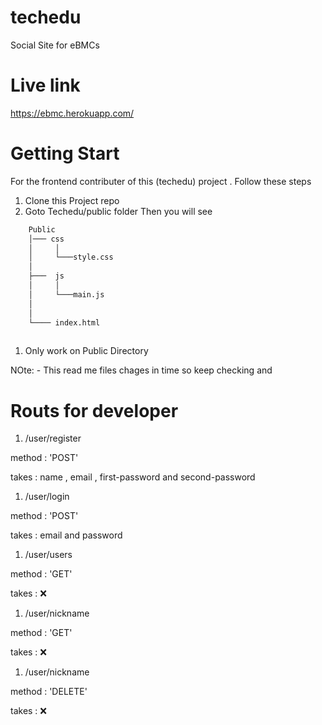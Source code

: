 # techedu
Social Site for eBMCs


# Live link
https://ebmc.herokuapp.com/


# Getting Start 
For the frontend contributer of this (techedu) project . Follow these steps
1. Clone this Project repo
1. Goto Techedu/public folder Then you will see

```bash
    Public
    │─── css
    │     │       
    │     └───style.css
    │      
    ├───  js  
    │     │ 
    │     └───main.js
    │     
    │ 
    └──── index.html
    
```

1. Only work on Public Directory

NOte: - This read me files chages in time so keep  checking and 


# Routs for developer

1. /user/register

method : 'POST'

takes : name  , email , first-password and second-password


1. /user/login 

method : 'POST'

takes : email and password


1. /user/users

method : 'GET'

takes : ❌


1. /user/nickname

method : 'GET'

takes : ❌


1. /user/nickname

method : 'DELETE'

takes : ❌



